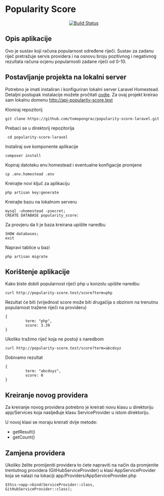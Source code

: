 # Popularity Score

<p align="center">
<a href="https://travis-ci.org/tomopongrac/popularity-score-laravel"><img src="https://travis-ci.org/tomopongrac/popularity-score-laravel.svg" alt="Build Status"></a>

## Opis aplikacije

Ovo je sustav koji računa popularnost određene riječi. Sustav za zadanu riječ pretražuje servis providera i na osnovu broju pozitivnog i negativnog rezultata računa ocjenu popularnosti zadane riječi od 0-10.

## Postavljanje projekta na lokalni server

Potrebno je imati instaliran i konfiguriran lokalni server Laravel Homestead. Detaljni postupak instalacije možete pročitati [ovdje](https://laravel.com/docs/5.4/homestead#installation-and-setup). Za ovaj projekt kreirao sam lokalnu domenu http://api-popularity-score.test

Kloniraj repozitorij

    git clone https://github.com/tomopongrac/popularity-score-laravel.git

Prebaci se u direktorij repozitorija
 
     cd popularity-score-laravel

Instaliraj sve komponente aplikacije

    composer install

Kopiraj datoteku env.homestead i eventualne konfigacije promjene

    cp .env.homestead .env

Kreirajte novi ključ za aplikaciju

    php artisan key:generate

Kreirajte bazu na lokalnom serveru

    mysql -uhomestead -psecret;
    CREATE DATABASE popularity_score:

Za provjeru da li je baza kreirana upišite naredbu

    SHOW databases;
    exit

Napravi tablice u bazi

    php artisan migrate

## Korištenje aplikacije

Kako biste dobili popularnost riječi php u konzolu upišite naredbu

    curl http://popularity-score.test/score?term=php

Rezultat će biti (vrijednost score može biti drugačija s obzirom na trenutnu popularnost tražene riječi na provideru)

    {
             term: "php",
             score: 3.39
    }

Ukoliko tražimo riječ koja ne postoji s naredbom

    curl http://popularity-score.test/score?term=abcdxyz

Dobivamo rezultat

    {
             term: "abcdxyz",
             score: 0
    }

## Kreiranje novog providera

Za kreiranje novog providera potrebno je kreirati novu klasu u direktoriju app/Services koja nasljeđuje klasu ServiceProvider u istom direktoriju.

U novoj klasi se moraju kreirati dvije metode:

* getResult()
* getCount()

## Zamjena providera

Ukoliko želite promijeniti providera to ćete napraviti na način da promjenite trentutnog providera (GitHubServiceProvider) u klasi AppServiceProvider koja se nalazi na lokaciji app/Providers/AppServiceProvider.php

    $this->app->bind(ServiceProvider::class, GitHubServiceProvider::class);